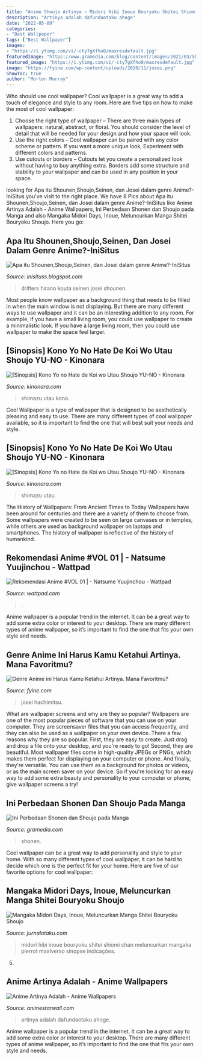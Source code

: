 ```yaml
---
title: "Anime Shoujo Artinya ~ Midori Hibi Inoue Bouryoku Shitei Shiomi Chan Meluncurkan Mangaka Pierrot Maxiverso Sinopse Indicações"
description: "Artinya adalah dafundaotaku ahoge"
date: "2022-05-09"
categories:
- "Best Wallpaper"
tags: ["Best Wallpaper"]
images:
- "https://i.ytimg.com/vi/-cty7gXfho0/maxresdefault.jpg"
featuredImage: "https://www.gramedia.com/blog/content/images/2021/03/Shonen-Jump-is-the-Most-Popular-Manga-Publication-in-the-World.jpg"
featured_image: "https://i.ytimg.com/vi/-cty7gXfho0/maxresdefault.jpg"
image: "https://fyine.com/wp-content/uploads/2020/11/josei.png"
ShowToc: true
author: "Morton Murray"
---
```



Who should use cool wallpaper?
Cool wallpaper is a great way to add a touch of elegance and style to any room. Here are five tips on how to make the most of cool wallpaper: 
1) Choose the right type of wallpaper – There are three main types of wallpapers: natural, abstract, or floral. You should consider the level of detail that will be needed for your design and how your space will look. 
2) Use the right colors – Cool wallpaper can be paired with any color scheme or pattern. If you want a more unique look, Experiment with different colors and patterns. 
3) Use cutouts or borders – Cutouts let you create a personalized look without having to buy anything extra. Borders add some structure and stability to your wallpaper and can be used in any position in your space.

	

		
looking for Apa itu Shounen,Shoujo,Seinen, dan Josei dalam genre Anime?-IniSitus you've visit to the right place. We have 8 Pics about Apa itu Shounen,Shoujo,Seinen, dan Josei dalam genre Anime?-IniSitus like Anime Artinya Adalah - Anime Wallpapers, Ini Perbedaan Shonen dan Shoujo pada Manga and also Mangaka Midori Days, Inoue, Meluncurkan Manga Shitei Bouryoku Shoujo. Here you go:
		
    
## Apa Itu Shounen,Shoujo,Seinen, Dan Josei Dalam Genre Anime?-IniSitus

<img loading=lazy src="https://vignette.wikia.nocookie.net/liberproeliis/images/a/ac/Drifters.jpg/revision/latest?cb=20170222164633&amp;path-prefix=pt-br" onerror="this.onerror=null;this.src='https://tse4.mm.bing.net/th?id=OIP.l9AG6PNXH2JseJcQWstffQHaFj&amp;pid=15.1';" alt="Apa itu Shounen,Shoujo,Seinen, dan Josei dalam genre Anime?-IniSitus">

_Source: inisituss.blogspot.com_

>drifters hirano kouta seinen josei shounen. 

	

Most people know wallpaper as a background thing that needs to be filled in when the main window is not displaying. But there are many different ways to use wallpaper and it can be an interesting addition to any room. For example, if you have a small living room, you could use wallpaper to create a minimalistic look. If you have a large living room, then you could use wallpaper to make the space feel larger.

    
## [Sinopsis] Kono Yo No Hate De Koi Wo Utau Shoujo YU-NO - Kinonara

<img loading=lazy src="https://i1.wp.com/kinonara.com/wp-content/uploads/Yuki-dan-Shimazu-Mio.jpg?w=1470&amp;ssl=1" onerror="this.onerror=null;this.src='https://tse1.mm.bing.net/th?id=OIP.UYK_2D2u2DkU0puGIdIYqgHaEK&amp;pid=15.1';" alt="[Sinopsis] Kono Yo no Hate de Koi wo Utau Shoujo YU-NO - Kinonara">

_Source: kinonara.com_

>shimazu utau kono. 

	

Cool Wallpaper is a type of wallpaper that is designed to be aesthetically pleasing and easy to use. There are many different types of cool wallpaper available, so it is important to find the one that will best suit your needs and style.

    
## [Sinopsis] Kono Yo No Hate De Koi Wo Utau Shoujo YU-NO - Kinonara

<img loading=lazy src="https://i1.wp.com/kinonara.com/wp-content/uploads/Yuki-dan-Shimazu-Mio.jpg?w=1920&amp;ssl=1" onerror="this.onerror=null;this.src='https://tse3.mm.bing.net/th?id=OIP.Vxc-GrYP0LgNC3L-xiAQewHaEK&amp;pid=15.1';" alt="[Sinopsis] Kono Yo no Hate de Koi wo Utau Shoujo YU-NO - Kinonara">

_Source: kinonara.com_

>shimazu utau. 

	

The History of Wallpapers: From Ancient Times to Today
Wallpapers have been around for centuries and there are a variety of them to choose from. Some wallpapers were created to be seen on large canvases or in temples, while others are used as background wallpaper on laptops and smartphones. The history of wallpaper is reflective of the history of humankind.

    
## Rekomendasi Anime #VOL 01 | - Natsume Yuujinchou - Wattpad

<img loading=lazy src="https://em.wattpad.com/58ddd56fc3805791c18ec7d6491de252c7294fff/68747470733a2f2f73332e616d617a6f6e6177732e636f6d2f776174747061642d6d656469612d736572766963652f53746f7279496d6167652f3642536f58396f346e74656443673d3d2d3232362e313462386163393436313333653061663432313039323538343235302e6a7067?s=fit&amp;w=720&amp;h=720" onerror="this.onerror=null;this.src='https://tse3.mm.bing.net/th?id=OIP.0zXaT54WnV4q9H6LfVzAngHaE_&amp;pid=15.1';" alt="Rekomendasi Anime #VOL 01 | - Natsume Yuujinchou - Wattpad">

_Source: wattpad.com_

>. 

	

Anime wallpaper is a popular trend in the internet. It can be a great way to add some extra color or interest to your desktop. There are many different types of anime wallpaper, so it’s important to find the one that fits your own style and needs.

    
## Genre Anime Ini Harus Kamu Ketahui Artinya. Mana Favoritmu?

<img loading=lazy src="https://fyine.com/wp-content/uploads/2020/11/josei.png" onerror="this.onerror=null;this.src='https://tse3.mm.bing.net/th?id=OIP.rDvkcQF1pg4jbstUFw4OrwHaEr&amp;pid=15.1';" alt="Genre Anime ini Harus Kamu Ketahui Artinya. Mana Favoritmu?">

_Source: fyine.com_

>josei hachimitsu. 

	

What are wallpaper screens and why are they so popular?
Wallpapers are one of the most popular pieces of software that you can use on your computer. They are screensaver files that you can access frequently, and they can also be used as a wallpaper on your own device. There a few reasons why they are so popular. First, they are easy to create. Just drag and drop a file onto your desktop, and you're ready to go! Second, they are beautiful. Most wallpaper files come in high-quality JPEGs or PNGs, which makes them perfect for displaying on your computer or phone. And finally, they're versatile. You can use them as a background for photos or videos, or as the main screen saver on your device. So if you're looking for an easy way to add some extra beauty and personality to your computer or phone, give wallpaper screens a try!

    
## Ini Perbedaan Shonen Dan Shoujo Pada Manga

<img loading=lazy src="https://www.gramedia.com/blog/content/images/2021/03/Shonen-Jump-is-the-Most-Popular-Manga-Publication-in-the-World.jpg" onerror="this.onerror=null;this.src='https://tse2.mm.bing.net/th?id=OIP.pNOEKRuFUFg9MR6InFYi3AHaEK&amp;pid=15.1';" alt="Ini Perbedaan Shonen dan Shoujo pada Manga">

_Source: gramedia.com_

>shonen. 

	

Cool wallpaper can be a great way to add personality and style to your home. With so many different types of cool wallpaper, it can be hard to decide which one is the perfect fit for your home. Here are five of our favorite options for cool wallpaper: 

    
## Mangaka Midori Days, Inoue, Meluncurkan Manga Shitei Bouryoku Shoujo

<img loading=lazy src="http://jurnalotaku.com/wp-content/uploads/2016/04/JOI-Midori-Inoue-FI.jpg?x51505" onerror="this.onerror=null;this.src='https://tse4.mm.bing.net/th?id=OIP.PyBfdTfIPJ9cnLPMFOuOXAHaEN&amp;pid=15.1';" alt="Mangaka Midori Days, Inoue, Meluncurkan Manga Shitei Bouryoku Shoujo">

_Source: jurnalotaku.com_

>midori hibi inoue bouryoku shitei shiomi chan meluncurkan mangaka pierrot maxiverso sinopse indicações. 

	

5.

    
## Anime Artinya Adalah - Anime Wallpapers

<img loading=lazy src="https://i.ytimg.com/vi/-cty7gXfho0/maxresdefault.jpg" onerror="this.onerror=null;this.src='https://tse1.mm.bing.net/th?id=OIP.3dKN8Kiq0DiE8TfMVW2yQAHaEK&amp;pid=15.1';" alt="Anime Artinya Adalah - Anime Wallpapers">

_Source: animestarwall.com_

>artinya adalah dafundaotaku ahoge. 

	

Anime wallpaper is a popular trend in the internet. It can be a great way to add some extra color or interest to your desktop. There are many different types of anime wallpaper, so it’s important to find the one that fits your own style and needs.

